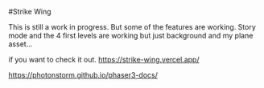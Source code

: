 #Strike Wing

This is still a work in progress. But some of the features are working. Story mode and the 4 first levels are working but just background and my plane asset...

if you want to check it out.
https://strike-wing.vercel.app/

https://photonstorm.github.io/phaser3-docs/
